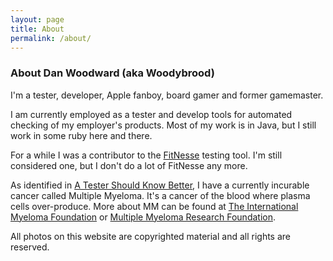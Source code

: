 ```yaml
---
layout: page
title: About
permalink: /about/
---
```



### About Dan Woodward (aka Woodybrood)

I'm a tester, developer, Apple fanboy, board gamer and former gamemaster. 

I am currently employed as a tester and develop tools for automated checking of my employer's products. Most of my work is in Java, but I still work in some ruby here and there.

For a while I was a contributor to the [FitNesse](http://fitnesse.org) testing tool. I'm still considered one, but I don't do a lot of FitNesse any more. 

As identified in [A Tester Should Know Better](/articles/2015/05/12/a-tester-should-know-better.html), I have a currently incurable cancer called Multiple Myeloma. It's a cancer of the blood where plasma cells over-produce. More about MM can be found at [The International Myeloma Foundation](myeloma.org) or [Multiple Myeloma Research Foundation](themmrf.org).


All photos on this website are copyrighted material and all rights are reserved.

